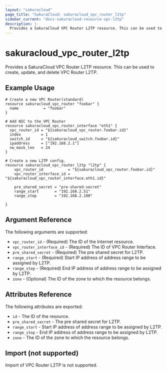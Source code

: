 ```yaml
---
layout: "sakuracloud"
page_title: "SakuraCloud: sakuracloud_vpc_router_l2tp"
sidebar_current: "docs-sakuracloud-resource-vpc-l2tp"
description: |-
  Provides a SakuraCloud VPC Router L2TP resource. This can be used to create, update, and delete VPC Router L2TP.
---
```


# sakuracloud\_vpc\_router\_l2tp

Provides a SakuraCloud VPC Router L2TP resource. This can be used to create, update, and delete VPC Router L2TP.

## Example Usage

```hcl
# Create a new VPC Router(standard)
resource sakuracloud_vpc_router "foobar" {
  name           = "foobar"
}

# Add NIC to the VPC Router
resource sakuracloud_vpc_router_interface "eth1" {
  vpc_router_id = "${sakuracloud_vpc_router.foobar.id}"
  index         = 1
  switch_id     = "${sakuracloud_switch.foobar.id}"
  ipaddress     = ["192.168.2.1"]
  nw_mask_len   = 24
}

# Create a new L2TP config.
resource sakuracloud_vpc_router_l2tp "l2tp" {
    vpc_router_id           = "${sakuracloud_vpc_router.foobar.id}"
    vpc_router_interface_id = "${sakuracloud_vpc_router_interface.eth1.id}"

    pre_shared_secret = "pre-shared-secret"
    range_start       = "192.168.2.51"
    range_stop        = "192.168.2.100"

}
```

## Argument Reference

The following arguments are supported:

* `vpc_router_id` - (Required) The ID of the Internet resource.
* `vpc_router_interface_id` - (Required) The ID of VPC Router Interface.
* `pre_shared_secret` - (Required) The pre shared secret for L2TP.
* `range_start` - (Required) Start IP address of address range to be assigned by L2TP.
* `range_stop` - (Required) End IP address of address range to be assigned by L2TP.
* `zone` - (Optional) The ID of the zone to which the resource belongs.

## Attributes Reference

The following attributes are exported:

* `id` - The ID of the resource.
* `pre_shared_secret` - The pre shared secret for L2TP.
* `range_start` - Start IP address of address range to be assigned by L2TP.
* `range_stop` - End IP address of address range to be assigned by L2TP.
* `zone` - The ID of the zone to which the resource belongs.

## Import (not supported)

Import of VPC Router L2TP is not supported.
